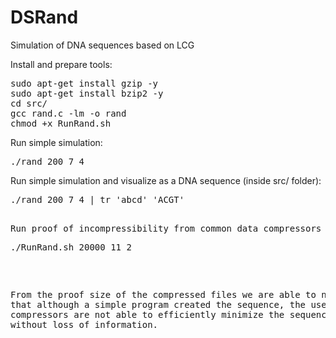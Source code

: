 # DSRand

Simulation of DNA sequences based on LCG

Install and prepare tools:
<pre>
sudo apt-get install gzip -y
sudo apt-get install bzip2 -y
cd src/
gcc rand.c -lm -o rand
chmod +x RunRand.sh
</pre>

Run simple simulation:
<pre>
./rand 200 7 4
</pre>

Run simple simulation and visualize as a DNA sequence (inside src/ folder):
<pre>
./rand 200 7 4 | tr 'abcd' 'ACGT'
<pre>

Run proof of incompressibility from common data compressors (inside src/ folder):
<pre>
./RunRand.sh 20000 11 2 
</pre>

From the proof size of the compressed files we are able to notice that although a simple program created the sequence, the used data compressors are not able to efficiently minimize the sequence size without loss of information.
